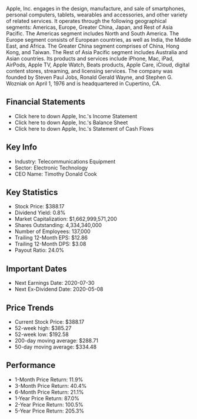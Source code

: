 Apple, Inc. engages in the design, manufacture, and sale of smartphones, personal computers, tablets, wearables and accessories, and other variety of related services. It operates through the following geographical segments: Americas, Europe, Greater China, Japan, and Rest of Asia Pacific. The Americas segment includes North and South America. The Europe segment consists of European countries, as well as India, the Middle East, and Africa. The Greater China segment comprises of China, Hong Kong, and Taiwan. The Rest of Asia Pacific segment includes Australia and Asian countries. Its products and services include iPhone, Mac, iPad, AirPods, Apple TV, Apple Watch, Beats products, Apple Care, iCloud, digital content stores, streaming, and licensing services. The company was founded by Steven Paul Jobs, Ronald Gerald Wayne, and Stephen G. Wozniak on April 1, 1976 and is headquartered in Cupertino, CA.

## Financial Statements

* Click here to down Apple, Inc.'s Income Statement
* Click here to down Apple, Inc.'s Balance Sheet
* Click here to down Apple, Inc.'s Statement of Cash Flows

## Key Info

* Industry: Telecommunications Equipment
* Sector: Electronic Technology
* CEO Name: Timothy Donald Cook

## Key Statistics

* Stock Price: $388.17
* Dividend Yield: 0.8%
* Market Capitalization: $1,662,999,571,200
* Shares Outstanding: 4,334,340,000
* Number of Employees: 137,000
* Trailing 12-Month EPS: $12.86
* Trailing 12-Month DPS: $3.08
* Payout Ratio: 24.0%

## Important Dates

* Next Earnings Date: 2020-07-30
* Next Ex-Dividend Date: 2020-05-08

## Price Trends

* Current Stock Price: $388.17 
* 52-week high: $385.27
* 52-week low: $192.58
* 200-day moving average: $288.71
* 50-day moving average: $334.48

## Performance
* 1-Month Price Return: 11.9%
* 3-Month Price Return: 40.4%
* 6-Month Price Return: 21.1%
* 1-Year Price Return: 87.0%
* 2-Year Price Return: 100.5%
* 5-Year Price Return: 205.3%

